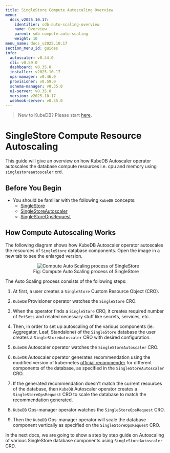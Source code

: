 ```yaml
---
title: SingleStore Compute Autoscaling Overview
menu:
  docs_v2025.10.17:
    identifier: sdb-auto-scaling-overview
    name: Overview
    parent: sdb-compute-auto-scaling
    weight: 10
menu_name: docs_v2025.10.17
section_menu_id: guides
info:
  autoscaler: v0.44.0
  cli: v0.59.0
  dashboard: v0.35.0
  installer: v2025.10.17
  ops-manager: v0.46.0
  provisioner: v0.59.0
  schema-manager: v0.35.0
  ui-server: v0.35.0
  version: v2025.10.17
  webhook-server: v0.35.0
---
```


> New to KubeDB? Please start [here](/docs/v2025.10.17/README).

# SingleStore Compute Resource Autoscaling

This guide will give an overview on how KubeDB Autoscaler operator autoscales the database compute resources i.e. cpu and memory using `singlestoreautoscaler` crd.

## Before You Begin

- You should be familiar with the following `KubeDB` concepts:
  - [SingleStore](/docs/v2025.10.17/guides/singlestore/concepts/singlestore)
  - [SingleStoreAutoscaler](/docs/v2025.10.17/guides/singlestore/concepts/autoscaler)
  - [SingleStoreOpsRequest](/docs/v2025.10.17/guides/singlestore/concepts/opsrequest)

## How Compute Autoscaling Works

The following diagram shows how KubeDB Autoscaler operator autoscales the resources of `SingleStore` database components. Open the image in a new tab to see the enlarged version.

<figure align="center">
  <img alt="Compute Auto Scaling process of SingleStore" src="/docs/v2025.10.17/images/singlestore/compute-process.svg">
<figcaption align="center">Fig: Compute Auto Scaling process of SingleStore</figcaption>
</figure>

The Auto Scaling process consists of the following steps:

1. At first, a user creates a `SingleStore` Custom Resource Object (CRO).

2. `KubeDB` Provisioner  operator watches the `SingleStore` CRO.

3. When the operator finds a `SingleStore` CRO, it creates required number of `PetSets` and related necessary stuff like secrets, services, etc.

4. Then, in order to set up autoscaling of the various components (ie. Aggregator, Leaf, Standalone) of the `SingleStore` database the user creates a `SingleStoreAutoscaler` CRO with desired configuration.

5. `KubeDB` Autoscaler operator watches the `SingleStoreAutoscaler` CRO.

6. `KubeDB` Autoscaler operator generates recommendation using the modified version of kubernetes [official recommender](https://github.com/kubernetes/autoscaler/tree/master/vertical-pod-autoscaler/pkg/recommender) for different components of the database, as specified in the `SingleStoreAutoscaler` CRO.

7. If the generated recommendation doesn't match the current resources of the database, then `KubeDB` Autoscaler operator creates a `SingleStoreOpsRequest` CRO to scale the database to match the recommendation generated.

8. `KubeDB` Ops-manager operator watches the `SingleStoreOpsRequest` CRO.

9. Then the `KubeDB` Ops-manager operator will scale the database component vertically as specified on the `SingleStoreOpsRequest` CRO.

In the next docs, we are going to show a step by step guide on Autoscaling of various SingleStore database components using `SingleStoreAutoscaler` CRD.